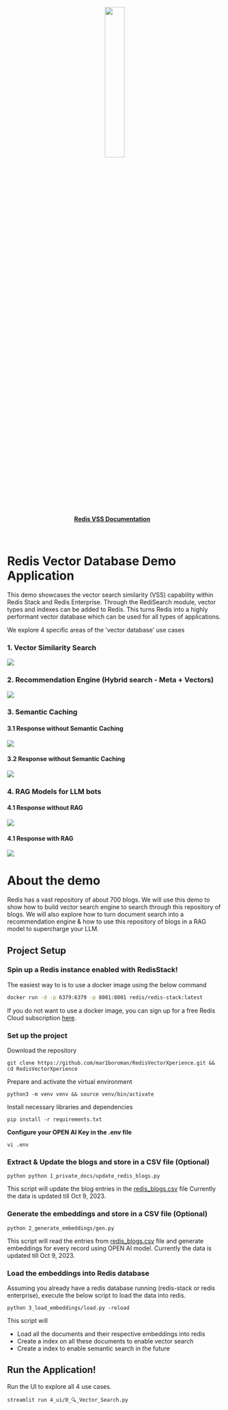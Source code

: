 <div align="center">
    <a href="https://github.com/mar1boroman/redis-vector-db-usecases"><img src="0_assets/redis-cube-red_white-rgb.png" width="30%"><img></a>
    <br />
    <br />
<div display="inline-block">
    <a href="https://redis.io/docs/stack/search/reference/vectors/"><b>Redis VSS Documentation</b></a>&nbsp;&nbsp;&nbsp;
  </div>
    <br />
    <br />
</div>

# Redis Vector Database Demo Application

This demo showcases the vector search similarity (VSS) capability within Redis Stack and Redis Enterprise.
Through the RediSearch module, vector types and indexes can be added to Redis. This turns Redis into
a highly performant vector database which can be used for all types of applications.

We explore 4 specific areas of the 'vector database' use cases
### 1. Vector Similarity Search
![](0_assets/Vector_Search.gif)

### 2. Recommendation Engine (Hybrid search - Meta + Vectors)
![](0_assets/Recommendation_Engine.gif)

### 3. Semantic Caching

#### 3.1 Response without Semantic Caching

![](0_assets/Summary_without_Semantic_Cache.gif)

#### 3.2 Response without Semantic Caching

![](0_assets/Summary_with_Semantic_Cache.gif)

### 4. RAG Models for LLM bots

#### 4.1 Response without RAG

![](0_assets/LLM_No_RAG.gif)

#### 4.1 Response with RAG

![](0_assets/LLM_With_RAG.gif)


# About the demo

Redis has a vast repository of about 700 blogs.
We will use this demo to show how to build vector search engine to search through this repository of blogs.
We will also explore how to turn document search into a recommendation engine & how to use this repository of blogs
in a RAG model to supercharge your LLM.



## Project Setup

### Spin up a Redis instance enabled with RedisStack!

The easiest way to is to use a docker image using the below command
```bash
docker run -d -p 6379:6379 -p 8001:8001 redis/redis-stack:latest
```

If you do not want to use a docker image, you can sign up for a free Redis Cloud subscription [here](https://redis.com/try-free).

###  Set up the project

Download the repository

```
git clone https://github.com/mar1boroman/RedisVectorXperience.git && cd RedisVectorXperience
```
Prepare and activate the virtual environment

```
python3 -m venv venv && source venv/bin/activate
```

Install necessary libraries and dependencies

```
pip install -r requirements.txt
```

**Configure your OPEN AI Key in the .env file**

```
vi .env
```


### Extract & Update the blogs and store in a CSV file (Optional)

```
python python 1_private_docs/update_redis_blogs.py
```

This script will update the blog entries in the [redis_blogs.csv](./1_private_docs/redis_blogs.csv) file
Currently the data is updated till Oct 9, 2023.

### Generate the embeddings and store in a CSV file (Optional)


```
python 2_generate_embeddings/gen.py
```

This script will read the entries from [redis_blogs.csv](./1_private_docs/redis_blogs.csv) file and generate embeddings for every record using OPEN AI model.
Currently the data is updated till Oct 9, 2023.

### Load the embeddings into Redis database

Assuming you already have a redis database running (redis-stack  or redis enterprise), execute the below script to load the data into redis.

```
python 3_load_embeddings/load.py -reload
```
This script will
- Load all the documents and their respective embeddings into redis
- Create a index on all these documents to enable vector search
- Create a index to enable semantic search in the future

## Run the Application!

Run the UI to explore all 4 use cases.

```
streamlit run 4_ui/0_🔍_Vector_Search.py
```
